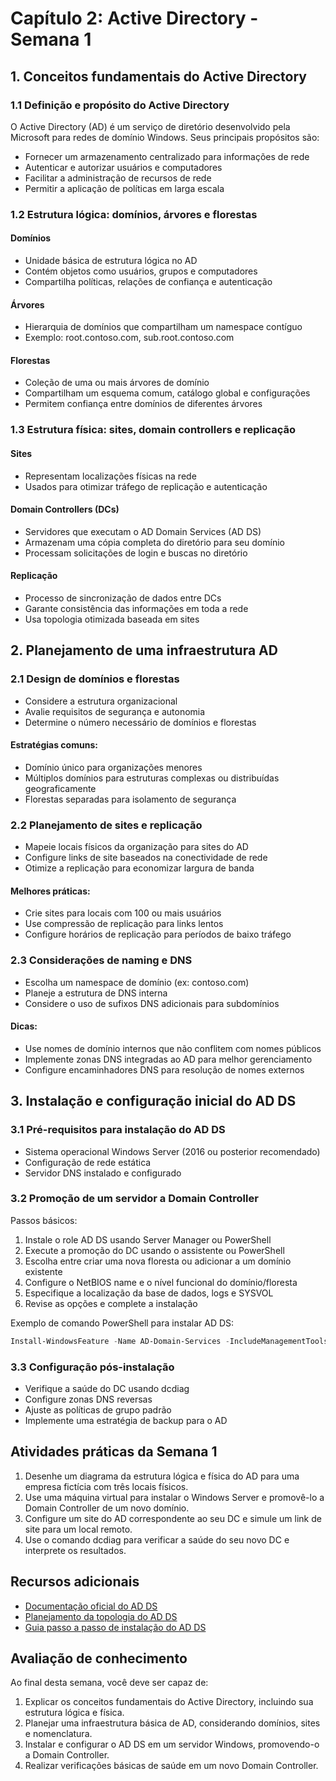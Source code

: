 # Capítulo 2: Active Directory - Semana 1

## 1. Conceitos fundamentais do Active Directory

### 1.1 Definição e propósito do Active Directory
O Active Directory (AD) é um serviço de diretório desenvolvido pela Microsoft para redes de domínio Windows. Seus principais propósitos são:

- Fornecer um armazenamento centralizado para informações de rede
- Autenticar e autorizar usuários e computadores
- Facilitar a administração de recursos de rede
- Permitir a aplicação de políticas em larga escala

### 1.2 Estrutura lógica: domínios, árvores e florestas

#### Domínios
- Unidade básica de estrutura lógica no AD
- Contém objetos como usuários, grupos e computadores
- Compartilha políticas, relações de confiança e autenticação

#### Árvores
- Hierarquia de domínios que compartilham um namespace contíguo
- Exemplo: root.contoso.com, sub.root.contoso.com

#### Florestas
- Coleção de uma ou mais árvores de domínio
- Compartilham um esquema comum, catálogo global e configurações
- Permitem confiança entre domínios de diferentes árvores

### 1.3 Estrutura física: sites, domain controllers e replicação

#### Sites
- Representam localizações físicas na rede
- Usados para otimizar tráfego de replicação e autenticação

#### Domain Controllers (DCs)
- Servidores que executam o AD Domain Services (AD DS)
- Armazenam uma cópia completa do diretório para seu domínio
- Processam solicitações de login e buscas no diretório

#### Replicação
- Processo de sincronização de dados entre DCs
- Garante consistência das informações em toda a rede
- Usa topologia otimizada baseada em sites

## 2. Planejamento de uma infraestrutura AD

### 2.1 Design de domínios e florestas
- Considere a estrutura organizacional
- Avalie requisitos de segurança e autonomia
- Determine o número necessário de domínios e florestas

#### Estratégias comuns:
- Domínio único para organizações menores
- Múltiplos domínios para estruturas complexas ou distribuídas geograficamente
- Florestas separadas para isolamento de segurança

### 2.2 Planejamento de sites e replicação
- Mapeie locais físicos da organização para sites do AD
- Configure links de site baseados na conectividade de rede
- Otimize a replicação para economizar largura de banda

#### Melhores práticas:
- Crie sites para locais com 100 ou mais usuários
- Use compressão de replicação para links lentos
- Configure horários de replicação para períodos de baixo tráfego

### 2.3 Considerações de naming e DNS
- Escolha um namespace de domínio (ex: contoso.com)
- Planeje a estrutura de DNS interna
- Considere o uso de sufixos DNS adicionais para subdomínios

#### Dicas:
- Use nomes de domínio internos que não conflitem com nomes públicos
- Implemente zonas DNS integradas ao AD para melhor gerenciamento
- Configure encaminhadores DNS para resolução de nomes externos

## 3. Instalação e configuração inicial do AD DS

### 3.1 Pré-requisitos para instalação do AD DS
- Sistema operacional Windows Server (2016 ou posterior recomendado)
- Configuração de rede estática
- Servidor DNS instalado e configurado

### 3.2 Promoção de um servidor a Domain Controller
Passos básicos:
1. Instale o role AD DS usando Server Manager ou PowerShell
2. Execute a promoção do DC usando o assistente ou PowerShell
3. Escolha entre criar uma nova floresta ou adicionar a um domínio existente
4. Configure o NetBIOS name e o nível funcional do domínio/floresta
5. Especifique a localização da base de dados, logs e SYSVOL
6. Revise as opções e complete a instalação

Exemplo de comando PowerShell para instalar AD DS:
```powershell
Install-WindowsFeature -Name AD-Domain-Services -IncludeManagementTools
```

### 3.3 Configuração pós-instalação
- Verifique a saúde do DC usando dcdiag
- Configure zonas DNS reversas
- Ajuste as políticas de grupo padrão
- Implemente uma estratégia de backup para o AD

## Atividades práticas da Semana 1

1. Desenhe um diagrama da estrutura lógica e física do AD para uma empresa fictícia com três locais físicos.
2. Use uma máquina virtual para instalar o Windows Server e promovê-lo a Domain Controller de um novo domínio.
3. Configure um site do AD correspondente ao seu DC e simule um link de site para um local remoto.
4. Use o comando dcdiag para verificar a saúde do seu novo DC e interprete os resultados.

## Recursos adicionais
- [Documentação oficial do AD DS](https://docs.microsoft.com/en-us/windows-server/identity/ad-ds/get-started/virtual-dc/active-directory-domain-services-overview)
- [Planejamento da topologia do AD DS](https://docs.microsoft.com/en-us/windows-server/identity/ad-ds/plan/designing-the-site-topology)
- [Guia passo a passo de instalação do AD DS](https://docs.microsoft.com/en-us/windows-server/identity/ad-ds/deploy/install-active-directory-domain-services--level-100-)

## Avaliação de conhecimento
Ao final desta semana, você deve ser capaz de:
1. Explicar os conceitos fundamentais do Active Directory, incluindo sua estrutura lógica e física.
2. Planejar uma infraestrutura básica de AD, considerando domínios, sites e nomenclatura.
3. Instalar e configurar o AD DS em um servidor Windows, promovendo-o a Domain Controller.
4. Realizar verificações básicas de saúde em um novo Domain Controller.
